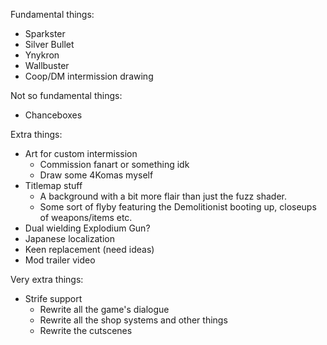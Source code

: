 Fundamental things:
 - Sparkster
 - Silver Bullet
 - Ynykron
 - Wallbuster
 - Coop/DM intermission drawing

Not so fundamental things:
 - Chanceboxes

Extra things:
 - Art for custom intermission
   - Commission fanart or something idk
   - Draw some 4Komas myself
 - Titlemap stuff
   - A background with a bit more flair than just the fuzz shader.
   - Some sort of flyby featuring the Demolitionist booting up, closeups of
     weapons/items etc.
 - Dual wielding Explodium Gun?
 - Japanese localization
 - Keen replacement (need ideas)
 - Mod trailer video

Very extra things:
 - Strife support
   - Rewrite all the game's dialogue
   - Rewrite all the shop systems and other things
   - Rewrite the cutscenes
